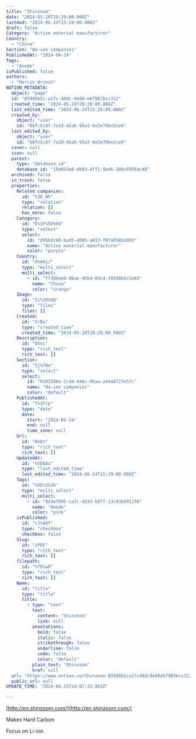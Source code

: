 ```yaml
---
title: "Shinzoom"
date: "2024-05-20T20:29:00.000Z"
lastmod: "2024-06-24T15:29:00.000Z"
draft: false
Category: "Active material manufacturer"
Country:
  - "China"
Section: "Na-ion companies"
PublishedAt: "2024-06-24"
Tags:
  - "Anode"
isPublished: false
authors:
  - "Marcin Orzech"
NOTION_METADATA:
  object: "page"
  id: "859d0b2c-a1fc-48dc-9e80-e67983bcc322"
  created_time: "2024-05-20T20:29:00.000Z"
  last_edited_time: "2024-06-24T15:29:00.000Z"
  created_by:
    object: "user"
    id: "86fc5c8f-7a10-45ab-95a3-6e3e70be2ce8"
  last_edited_by:
    object: "user"
    id: "86fc5c8f-7a10-45ab-95a3-6e3e70be2ce8"
  cover: null
  icon: null
  parent:
    type: "database_id"
    database_id: "19a653a6-d683-4ff1-9ad6-286c6956ac48"
  archived: false
  in_trash: false
  properties:
    Related companies:
      id: "%3D_Wh"
      type: "relation"
      relation: []
      has_more: false
    Category:
      id: "E%3F%5D%60"
      type: "select"
      select:
        id: "d95bdc80-bad5-4805-a813-f07a058b3d95"
        name: "Active material manufacturer"
        color: "purple"
    Country:
      id: "H%60iJ"
      type: "multi_select"
      multi_select:
        - id: "ff30bee8-06ae-45b4-89c4-7059064c5e03"
          name: "China"
          color: "orange"
    Image:
      id: "Ii%3D%5D"
      type: "files"
      files: []
    Created:
      id: "IrBu"
      type: "created_time"
      created_time: "2024-05-20T20:29:00.000Z"
    Description:
      id: "QXvc"
      type: "rich_text"
      rich_text: []
    Section:
      id: "Sj%7Be"
      type: "select"
      select:
        id: "0301508e-2c4d-446c-95aa-a94a0f27e57c"
        name: "Na-ion companies"
        color: "default"
    PublishedAt:
      id: "T%3Frp"
      type: "date"
      date:
        start: "2024-06-24"
        end: null
        time_zone: null
    Url:
      id: "Wokn"
      type: "rich_text"
      rich_text: []
    UpdatedAt:
      id: "%5DQAu"
      type: "last_edited_time"
      last_edited_time: "2024-06-24T15:29:00.000Z"
    Tags:
      id: "%5E%3Cdh"
      type: "multi_select"
      multi_select:
        - id: "8d3ef095-ca7c-4593-b8ff-13c93b8911f6"
          name: "Anode"
          color: "pink"
    isPublished:
      id: "rJ%40f"
      type: "checkbox"
      checkbox: false
    Slug:
      id: "zPDF"
      type: "rich_text"
      rich_text: []
    filepath:
      id: "%7DlwD"
      type: "rich_text"
      rich_text: []
    Name:
      id: "title"
      type: "title"
      title:
        - type: "text"
          text:
            content: "Shinzoom"
            link: null
          annotations:
            bold: false
            italic: false
            strikethrough: false
            underline: false
            code: false
            color: "default"
          plain_text: "Shinzoom"
          href: null
  url: "https://www.notion.so/Shinzoom-859d0b2ca1fc48dc9e80e67983bcc322"
  public_url: null
UPDATE_TIME: "2024-06-25T14:07:33.883Z"

---
```



[http://en.shinzoom.com/](http://en.shinzoom.com/)


Makes Hard Carbon


Focus on Li-ion

